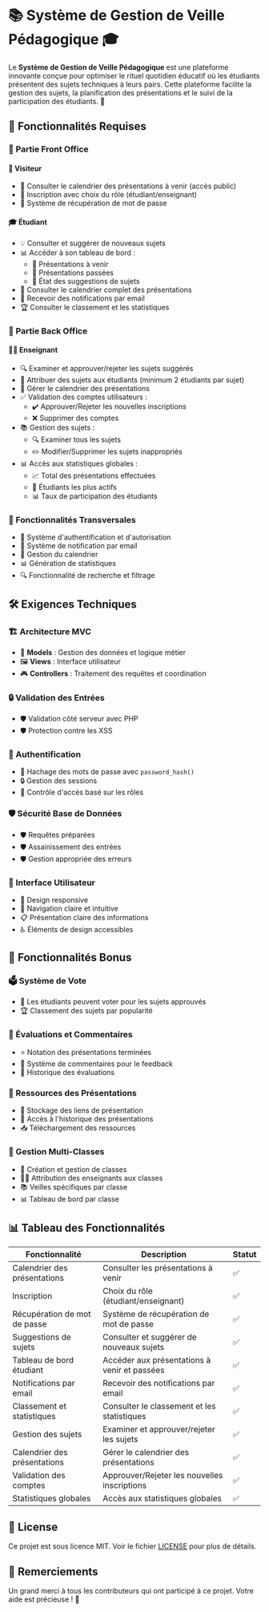 # 📚 Système de Gestion de Veille Pédagogique 🎓

Le **Système de Gestion de Veille Pédagogique** est une plateforme innovante conçue pour optimiser le rituel quotidien éducatif où les étudiants présentent des sujets techniques à leurs pairs. Cette plateforme facilite la gestion des sujets, la planification des présentations et le suivi de la participation des étudiants. 🚀

## 🌟 Fonctionnalités Requises

### 🏫 Partie Front Office

#### 👤 Visiteur
- 📅 Consulter le calendrier des présentations à venir (accès public)
- 📝 Inscription avec choix du rôle (étudiant/enseignant)
- 🔑 Système de récupération de mot de passe

#### 🎓 Étudiant
- 💡 Consulter et suggérer de nouveaux sujets
- 📊 Accéder à son tableau de bord :
  - 📅 Présentations à venir
  - 📜 Présentations passées
  - 📌 État des suggestions de sujets
- 📅 Consulter le calendrier complet des présentations
- 📧 Recevoir des notifications par email
- 🏆 Consulter le classement et les statistiques

### 🏢 Partie Back Office

#### 👨‍🏫 Enseignant
- 🔍 Examiner et approuver/rejeter les sujets suggérés
- 📝 Attribuer des sujets aux étudiants (minimum 2 étudiants par sujet)
- 📅 Gérer le calendrier des présentations
- ✅ Validation des comptes utilisateurs :
  - ✔️ Approuver/Rejeter les nouvelles inscriptions
  - ❌ Supprimer des comptes
- 📚 Gestion des sujets :
  - 🔍 Examiner tous les sujets
  - ✏️ Modifier/Supprimer les sujets inappropriés
- 📊 Accès aux statistiques globales :
  - 📈 Total des présentations effectuées
  - 🏅 Étudiants les plus actifs
  - 📊 Taux de participation des étudiants

### 🔄 Fonctionnalités Transversales
- 🔐 Système d'authentification et d'autorisation
- 📧 Système de notification par email
- 📅 Gestion du calendrier
- 📊 Génération de statistiques
- 🔍 Fonctionnalité de recherche et filtrage

## 🛠️ Exigences Techniques

### 🏗️ Architecture MVC
- 🧱 **Models** : Gestion des données et logique métier
- 🖼️ **Views** : Interface utilisateur
- 🎮 **Controllers** : Traitement des requêtes et coordination

### 🔒 Validation des Entrées
- 🛡️ Validation côté serveur avec PHP
- 🛡️ Protection contre les XSS

### 🔐 Authentification
- 🔑 Hachage des mots de passe avec `password_hash()`
- 🔒 Gestion des sessions
- 🚪 Contrôle d'accès basé sur les rôles

### 🛡️ Sécurité Base de Données
- 🛡️ Requêtes préparées
- 🛡️ Assainissement des entrées
- 🛡️ Gestion appropriée des erreurs

### 🎨 Interface Utilisateur
- 📱 Design responsive
- 🧭 Navigation claire et intuitive
- 📋 Présentation claire des informations
- ♿ Éléments de design accessibles

## 🎉 Fonctionnalités Bonus

### 🗳️ Système de Vote
- 🎯 Les étudiants peuvent voter pour les sujets approuvés
- 🏆 Classement des sujets par popularité

### 📝 Évaluations et Commentaires
- ⭐ Notation des présentations terminées
- 💬 Système de commentaires pour le feedback
- 📜 Historique des évaluations

### 📂 Ressources des Présentations
- 🔗 Stockage des liens de présentation
- 📜 Accès à l'historique des présentations
- 📥 Téléchargement des ressources

### 🏫 Gestion Multi-Classes
- 🏢 Création et gestion de classes
- 👨‍🏫 Attribution des enseignants aux classes
- 📚 Veilles spécifiques par classe
- 📊 Tableau de bord par classe

## 📊 Tableau des Fonctionnalités

| Fonctionnalité | Description | Statut |
|----------------|-------------|--------|
| Calendrier des présentations | Consulter les présentations à venir | ✅ |
| Inscription | Choix du rôle (étudiant/enseignant) | ✅ |
| Récupération de mot de passe | Système de récupération de mot de passe | ✅ |
| Suggestions de sujets | Consulter et suggérer de nouveaux sujets | ✅ |
| Tableau de bord étudiant | Accéder aux présentations à venir et passées | ✅ |
| Notifications par email | Recevoir des notifications par email | ✅ |
| Classement et statistiques | Consulter le classement et les statistiques | ✅ |
| Gestion des sujets | Examiner et approuver/rejeter les sujets | ✅ |
| Calendrier des présentations | Gérer le calendrier des présentations | ✅ |
| Validation des comptes | Approuver/Rejeter les nouvelles inscriptions | ✅ |
| Statistiques globales | Accès aux statistiques globales | ✅ |

## 📜 License

Ce projet est sous licence MIT. Voir le fichier [LICENSE](LICENSE) pour plus de détails.

## 🙏 Remerciements

Un grand merci à tous les contributeurs qui ont participé à ce projet. Votre aide est précieuse ! 💖
